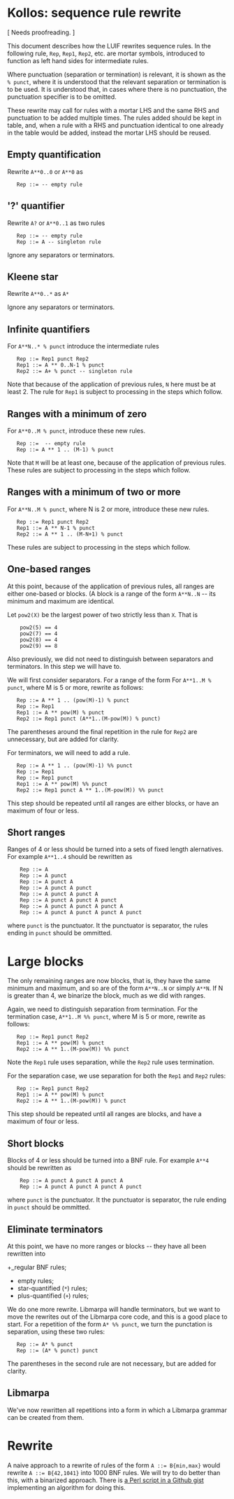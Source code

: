 # Kollos: sequence rule rewrite

[ Needs proofreading. ]

This document describes how the LUIF rewrites
sequence rules.
In the following rule,
`Rep`, `Rep1`, `Rep2`, etc. are mortar symbols,
introduced to function
as left hand sides for intermediate rules.

Where punctuation
(separation or termination)
is relevant,
it is shown as the `% punct`, where it is understood
that the relevant separation or termination is
to be used.
It is understood that,
in cases where there is no punctuation,
the punctuation specifier
is to be omitted.

These rewrite may call for rules with a mortar
LHS and the same
RHS and punctuation to be added
multiple times.
The rules added should be kept in table,
and, when a rule with a RHS and punctuation
identical to one already in the table would be
added,
instead the mortar LHS should be reused.

## Empty quantification

Rewrite `A**0..0` or `A**0` as
```
   Rep ::= -- empty rule
```

## '?' quantifier

Rewrite `A?` or `A**0..1` as two rules

```
   Rep ::= -- empty rule
   Rep ::= A -- singleton rule
```

Ignore any separators or terminators.

## Kleene star

Rewrite `A**0..*` as `A*`

Ignore any separators or terminators.

## Infinite quantifiers

For `A**N..* % punct` introduce the intermediate rules
```
   Rep ::= Rep1 punct Rep2
   Rep1 ::= A ** 0..N-1 % punct
   Rep2 ::= A+ % punct -- singleton rule
```
Note that because of the application of previous
rules, `N` here must be at least 2.
The rule for `Rep1` is subject to processing
in the steps which follow.

## Ranges with a minimum of zero

For `A**0..M % punct`,
introduce these new rules.
```
   Rep ::=  -- empty rule
   Rep ::= A ** 1 .. (M-1) % punct
```
Note that `M` will be at least one,
because of the application of previous rules.
These rules are subject to processing
in the steps which follow.

## Ranges with a minimum of two or more

For `A**N..M % punct`, where N is 2 or more,
introduce these new rules.
```
   Rep ::= Rep1 punct Rep2
   Rep1 ::= A ** N-1 % punct
   Rep2 ::= A ** 1 .. (M-N+1) % punct
```
These rules are subject to processing
in the steps which follow.

## One-based ranges

At this point,
because of the application of previous rules,
all ranges are either one-based or blocks.
(A block is a range of the form `A**N..N` --
its minimum and maximum are identical.

Let `pow2(X)` be the largest power of two
strictly less than `X`.
That is
```
    pow2(5) == 4
    pow2(7) == 4
    pow2(8) == 4
    pow2(9) == 8
```

Also previously, we did not
need to distinguish between separators
and terminators.
In this step we will have to.

We will first consider separators.
For a range of the form
For `A**1..M % punct`, where M is 5 or more,
rewrite as follows:
```
   Rep ::= A ** 1 .. (pow(M)-1) % punct
   Rep ::= Rep1
   Rep1 ::= A ** pow(M) % punct
   Rep2 ::= Rep1 punct (A**1..(M-pow(M)) % punct)
```
The parentheses around the final repetition
in the rule for `Rep2`
are unnecessary, but are added
for clarity.

For terminators, we will need to add
a rule.
```
   Rep ::= A ** 1 .. (pow(M)-1) %% punct
   Rep ::= Rep1
   Rep ::= Rep1 punct
   Rep1 ::= A ** pow(M) %% punct
   Rep2 ::= Rep1 punct A ** 1..(M-pow(M)) %% punct
```

This step should be repeated until
all ranges are either blocks,
or have an maximum of four or less.

## Short ranges

Ranges of 4 or less should be turned
into a sets of fixed length alernatives.
For example `A**1..4` should
be rewritten as
```
    Rep ::= A
    Rep ::= A punct
    Rep ::= A punct A
    Rep ::= A punct A punct
    Rep ::= A punct A punct A
    Rep ::= A punct A punct A punct
    Rep ::= A punct A punct A punct A
    Rep ::= A punct A punct A punct A punct
```
where `punct` is the punctuator.
It the punctuator is separator,
the rules ending in `punct` should be ommitted.

# Large blocks

The only remaining ranges are now blocks,
that is,
they have the same minimum and maximum,
and so are of the form `A**N..N`
or simply `A**N`.
If N is greater than 4,
we binarize the block, much as we did with
ranges.

Again, we need to distinguish separation
from termination.
For the termination case,
`A**1..M %% punct`, where M is 5 or more,
rewrite as follows:
```
   Rep ::= Rep1 punct Rep2
   Rep1 ::= A ** pow(M) % punct
   Rep2 ::= A ** 1..(M-pow(M)) %% punct
```
Note the `Rep1` rule uses separation,
while the `Rep2` rule uses termination.

For the separation case, we use separation
for both the `Rep1` and `Rep2` rules:
```
   Rep ::= Rep1 punct Rep2
   Rep1 ::= A ** pow(M) % punct
   Rep2 ::= A ** 1..(M-pow(M)) % punct
```

This step should be repeated until
all ranges are blocks,
and have a maximum of four or less.

## Short blocks

Blocks of 4 or less should be turned
into a BNF rule.
For example `A**4` should
be rewritten as
```
    Rep ::= A punct A punct A punct A
    Rep ::= A punct A punct A punct A punct
```
where `punct` is the punctuator.
It the punctuator is separator,
the rule ending in `punct` should be ommitted.

## Eliminate terminators

At this point, we have no more ranges or blocks --
they have all been rewritten into

+_regular BNF rules;
+ empty rules;
+ star-quantified (`*`) rules;
+ plus-quantified (`+`) rules;

We do one more rewrite.
Libmarpa will handle terminators,
but we want to move the rewrites
out of the Libmarpa core code,
and this is a good place to start.
For a repetition of the form `A* %% punct`,
we turn the punctation is separation,
using these two rules:
```
   Rep ::= A* % punct
   Rep ::= (A* % punct) punct
```
The parentheses in the second rule are
not necessary, but are added for clarity.

## Libmarpa

We've now rewritten all repetitions into
a form in which a Libmarpa grammar can
be created from them.

# Rewrite

A naive approach to
a rewrite of rules of the form `A ::= B{min,max}`
would rewrite `A ::= B{42,1041}` into
1000 BNF rules.
We will try to do better than this,
with a binarized approach.
There is
[a Perl script in a Github
gist](https://gist.github.com/jeffreykegler/2324781#file-minmax_to_bnf-pl)
implementing an algorithm for doing this.

<!---
vim: expandtab shiftwidth=4
-->
